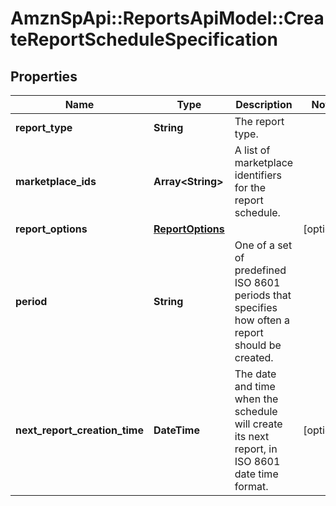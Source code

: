 # AmznSpApi::ReportsApiModel::CreateReportScheduleSpecification

## Properties
Name | Type | Description | Notes
------------ | ------------- | ------------- | -------------
**report_type** | **String** | The report type. | 
**marketplace_ids** | **Array&lt;String&gt;** | A list of marketplace identifiers for the report schedule. | 
**report_options** | [**ReportOptions**](ReportOptions.md) |  | [optional] 
**period** | **String** | One of a set of predefined ISO 8601 periods that specifies how often a report should be created. | 
**next_report_creation_time** | **DateTime** | The date and time when the schedule will create its next report, in ISO 8601 date time format. | [optional] 


